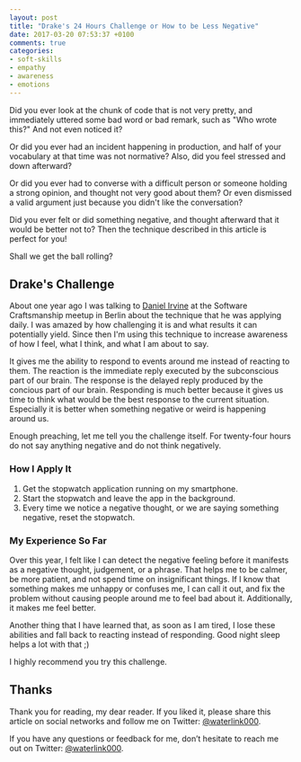 ```yaml
---
layout: post
title: "Drake's 24 Hours Challenge or How to be Less Negative"
date: 2017-03-20 07:53:37 +0100
comments: true
categories:
- soft-skills
- empathy
- awareness
- emotions
---
```


Did you ever look at the chunk of code that is not very pretty, and immediately uttered some bad word or bad remark, such as "Who wrote this?" And not even noticed it?

Or did you ever had an incident happening in production, and half of your vocabulary at that time was not normative? Also, did you feel stressed and down afterward?

Or did you ever had to converse with a difficult person or someone holding a strong opinion, and thought not very good about them? Or even dismissed a valid argument just because you didn't like the conversation?

Did you ever felt or did something negative, and thought afterward that it would be better not to? Then the technique described in this article is perfect for you!

<!-- more -->

Shall we get the ball rolling?

## Drake's Challenge

About one year ago I was talking to [Daniel Irvine](https://www.danielirvine.com) at the Software Craftsmanship meetup in Berlin about the technique that he was applying daily. I was amazed by how challenging it is and what results it can potentially yield. Since then I'm using this technique to increase awareness of how I feel, what I think, and what I am about to say.

It gives me the ability to respond to events around me instead of reacting to them. The reaction is the immediate reply executed by the subconscious part of our brain. The response is the delayed reply produced by the concious part of our brain. Responding is much better because it gives us time to think what would be the best response to the current situation. Especially it is better when something negative or weird is happening around us.

Enough preaching, let me tell you the challenge itself. For twenty-four hours do not say anything negative and do not think negatively.

### How I Apply It

1. Get the stopwatch application running on my smartphone.
2. Start the stopwatch and leave the app in the background.
3. Every time we notice a negative thought, or we are saying something negative, reset the stopwatch.

### My Experience So Far

Over this year, I felt like I can detect the negative feeling before it manifests as a negative thought, judgement, or a phrase. That helps me to be calmer, be more patient, and not spend time on insignificant things. If I know that something makes me unhappy or confuses me, I can call it out, and fix the problem without causing people around me to feel bad about it. Additionally, it makes me feel better.

Another thing that I have learned that, as soon as I am tired, I lose these abilities and fall back to reacting instead of responding. Good night sleep helps a lot with that ;)

I highly recommend you try this challenge.

## Thanks

Thank you for reading, my dear reader. If you liked it, please share this article on social networks and follow me on Twitter: [@waterlink000](https://twitter.com/waterlink000).

If you have any questions or feedback for me, don’t hesitate to reach me out on Twitter: [@waterlink000](https://twitter.com/waterlink000).
